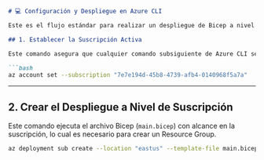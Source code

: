 ````markdown
# 💻 Configuración y Despliegue en Azure CLI

Este es el flujo estándar para realizar un despliegue de Bicep a nivel de suscripción, típicamente utilizado para crear un Resource Group (RG).

## 1. Establecer la Suscripción Activa

Este comando asegura que cualquier comando subsiguiente de Azure CLI se ejecute contra la suscripción correcta.

```bash
az account set --subscription "7e7e194d-45b8-4739-afb4-0140968f5a7a"
````

-----

## 2\. Crear el Despliegue a Nivel de Suscripción

Este comando ejecuta el archivo Bicep (`main.bicep`) con alcance en la suscripción, lo cual es necesario para crear un Resource Group.

```bash
az deployment sub create --location "eastus" --template-file main.bicep
```

```
```
